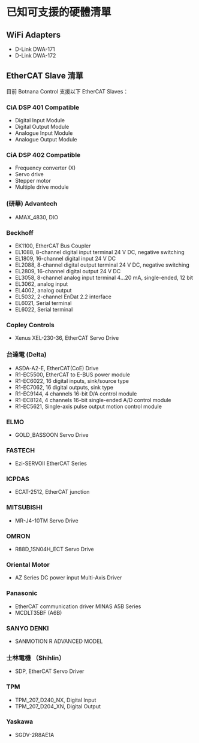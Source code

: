 # 已知可支援的硬體清單

## WiFi Adapters

* D-Link DWA-171
* D-Link DWA-172

## EtherCAT Slave 清單

目前 Botnana Control 支援以下 EtherCAT Slaves：

### CiA DSP 401 Compatible

* Digital Input Module 
* Digital Output Module 
* Analogue Input Module 
* Analogue Output Module 

### CiA DSP 402 Compatible

* Frequency converter (X)
* Servo drive 
* Stepper motor
* Multiple drive module 

### (研華) Advantech

* AMAX_4830, DIO
 
### Beckhoff

* EK1100, EtherCAT Bus Coupler
* EL1088, 8-channel digital input terminal 24 V DC, negative switching
* EL1809, 16-channel digital input 24 V DC
* EL2088, 8-channel digital output terminal 24 V DC, negative switching
* EL2809, 16-channel digital output 24 V DC
* EL3058, 8-channel analog input terminal 4...20 mA, single-ended, 12 bit
* EL3062, analog input
* EL4002, analog output
* EL5032, 2-channel EnDat 2.2 interface
* EL6021, Serial terminal
* EL6022, Serial terminal

### Copley Controls

* Xenus XEL-230-36, EtherCAT Servo Drive

### 台達電 (Delta)

* ASDA-A2-E, EtherCAT(CoE) Drive
* R1-EC5500, EtherCAT to E-BUS power module
* R1-EC6022, 16 digital inputs, sink/source type
* R1-EC7062, 16 digital outputs, sink type
* R1-EC9144, 4 channels 16-bit D/A control module
* R1-EC8124, 4 channels 16-bit single-ended A/D control module
* R1-EC5621, Single-axis pulse output motion control module

### ELMO

* GOLD_BASSOON Servo Drive

### FASTECH

* Ezi-SERVOⅡ EtherCAT Series

### ICPDAS

* ECAT-2512, EtherCAT junction 

### MITSUBISHI

* MR-J4-10TM Servo Drive

### OMRON

* R88D_1SN04H_ECT Servo Drive

### Oriental Motor

* AZ Series DC power input Multi-Axis Driver

### Panasonic

* EtherCAT communication driver MINAS A5B Series
* MCDLT35BF (A6B)

### SANYO DENKI

* SANMOTION R ADVANCED MODEL

### 士林電機 （Shihlin）

* SDP, EtherCAT Servo Driver 

### TPM

* TPM_207_D240_NX, Digital Input
* TPM_207_D204_XN, Digital Output

### Yaskawa

* SGDV-2R8AE1A

